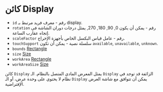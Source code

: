 # كائن Display

* `id` رقم - معرف فريد مرتبط بـ display.
* `rotation` رقم - يمكن أن يكون 0, 90, 180, 270, يمثل درجات دوران الشاشة في إتجاه عقارب الساعة.
* `scaleFactor` رقم - عامل قياس البكسل الخاص بأجهزة الإخراج.
* `touchSupport` سلسلة نصية - يمكن أن تكون `available`, `unavailable`, `unknown`.
* `bounds` [Rectangle](rectangle.md)
* `size` [Size](size.md)
* `workArea` [Rectangle](rectangle.md)
* `workAreaSize` [Size](size.md)

كائن `Display` يمثل المعرض المادي المتصل بالنظام. الـ `Display` الزائفة قد توجد في نظام لا يحتوي على وحدة عرض، أو الـ `Display` يمكن أن تتوافق مع شاشة العرض الإفتراضية.
